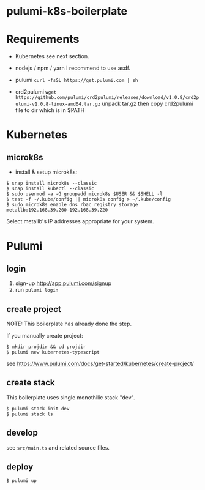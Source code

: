 # pulumi-k8s-boilerplate

# Requirements

- Kubernetes
  see next section.

- nodejs / npm / yarn
  I recommend to use asdf.

- pulumi
  `curl -fsSL https://get.pulumi.com | sh`

- crd2pulumi
  `wget https://github.com/pulumi/crd2pulumi/releases/download/v1.0.8/crd2pulumi-v1.0.8-linux-amd64.tar.gz`
  unpack tar.gz then copy crd2pulumi file to dir which is in $PATH


# Kubernetes

## microk8s

* install & setup microk8s:

``` shell
$ snap install microk8s --classic
$ snap install kubectl --classic
$ sudo usermod -a -G groupadd microk8s $USER && $SHELL -l
$ test -f ~/.kube/config || microk8s config > ~/.kube/config
$ sudo microk8s enable dns rbac registry storage metallb:192.168.39.200-192.168.39.220
```

Select metallb's IP addresses appropriate for your system.

# Pulumi

## login

1. sign-up http://app.pulumi.com/signup
2. run `pulumi login`

## create project
NOTE: This boilerplate has already done the step.

If you manually create project:

``` shell
$ mkdir projdir && cd projdir
$ pulumi new kubernetes-typescript
```

see https://www.pulumi.com/docs/get-started/kubernetes/create-project/

## create stack
This boilerplate uses single monothilic stack "dev".

``` shell
$ pulumi stack init dev
$ pulumi stack ls
```

## develop
see `src/main.ts` and related source files.

## deploy

``` shell
$ pulumi up
```

